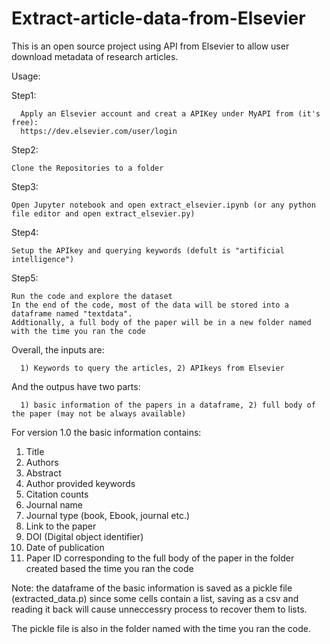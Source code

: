 # Extract-article-data-from-Elsevier
This is an open source project using API from Elsevier to allow user download metadata of research articles.

Usage:

Step1: 

      Apply an Elsevier account and creat a APIKey under MyAPI from (it's free):
      https://dev.elsevier.com/user/login
      
Step2:

    Clone the Repositories to a folder

Step3:

    Open Jupyter notebook and open extract_elsevier.ipynb (or any python file editor and open extract_elsevier.py)

Step4:

    Setup the APIkey and querying keywords (defult is "artificial intelligence")

Step5:

    Run the code and explore the dataset
    In the end of the code, most of the data will be stored into a dataframe named "textdata".
    Addtionally, a full body of the paper will be in a new folder named with the time you ran the code

Overall, the inputs are:

      1) Keywords to query the articles, 2) APIkeys from Elsevier
And the outpus have two parts:
      
      1) basic information of the papers in a dataframe, 2) full body of the paper (may not be always available)

For version 1.0 the basic information contains:
1. Title
2. Authors
3. Abstract
4. Author provided keywords
5. Citation counts
6. Journal name
7. Journal type (book, Ebook, journal etc.)
8. Link to the paper
9. DOI (Digital object identifier)
10. Date of publication
11. Paper ID corresponding to the full body of the paper in the folder created based the time you ran the code
    
 
Note: the dataframe of the basic information is saved as a pickle file (extracted_data.p) since some cells contain a list, saving as a csv and reading it back will cause unneccessry process to recover them to lists.

The pickle file is also in the folder named with the time you ran the code.
